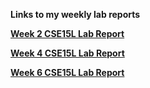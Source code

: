 **Links to my weekly lab reports**

**[Week 2 CSE15L Lab Report](https://cathyiic.github.io/cse15l-labreports/report1.html)**

**[Week 4 CSE15L Lab Report](https://cathyiic.github.io/cse15l-labreports/report2.html)**

**[Week 6 CSE15L Lab Report](https://cathyiic.github.io/cse15l-labreports/report3.html)**
